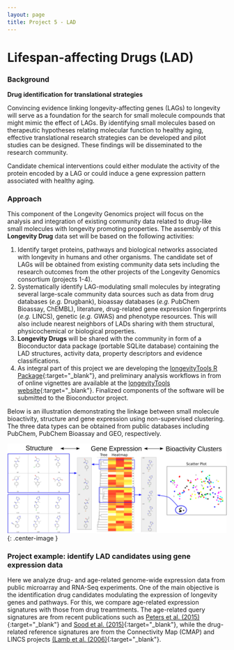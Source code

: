 ```yaml
---
layout: page
title: Project 5 - LAD
---
```


# Lifespan-affecting Drugs (LAD)

### Background

**Drug identification for translational strategies**

Convincing evidence linking longevity-affecting genes (LAGs) to longevity will serve as a foundation for the search for small molecule compounds that might mimic the effect of LAGs. By identifying small molecules based on therapeutic hypotheses relating molecular function to healthy aging, effective translational research strategies can be developed and pilot studies can be designed. These findings will be disseminated to the research community.

Candidate chemical interventions could either modulate the activity of the protein encoded by a LAG or could induce a gene expression pattern associated with healthy aging. 

### Approach

This component of the Longevity Genomics project will focus on the analysis and integration of existing community data related to drug-like small molecules with longevity promoting properties. The assembly of this **Longevity Drug** data set will be based on the following activities:

1. Identify target proteins, pathways and biological networks associated with longevity in humans and other organisms. The candidate set of LAGs will be obtained from existing community data sets including the research outcomes from the other projects of the Longevity Genomics consortium (projects 1-4).
2. Systematically identify LAG-modulating small molecules by integrating several large-scale community data sources such as data from drug databases (_e.g._ Drugbank), bioassay databases (_e.g._ PubChem Bioassay, ChEMBL), literature, drug-related gene expression fingerprints (_e.g._ LINCS), genetic (_e.g._ GWAS) and phenotype resources. This will also include nearest neighbors of LADs sharing with them structural, physicochemical or biological properties. 
3. **Longevity Drugs** will be shared with the community in form of a Bioconductor data package (portable SQLite database) containing the LAD structures, activity data, property descriptors and evidence classifications.  
4. As integral part of this project we are developing the [longevityTools R Package](https://github.com/tgirke/longevityTools){:target="_blank"}, and preliminary analysis workflows in from of online vignettes are available at the [longevityTools website](http://girke.bioinformatics.ucr.edu/longevityTools/mydoc/home.html){:target="_blank"}. Finalized components of the software will be submitted to the Bioconductor project.

Below is an illustration demonstrating the linkage between small molecule bioactivity, structure and gene expression using non-supervised clustering. The three data types can be obtained from public databases including PubChem, PubChem Bioassay and GEO, respectively. 

![Cluster Image](/public/images/cluster_image.svg){: .center-image }


### Project example: identify LAD candidates using gene expression data

Here we analyze drug- and age-related genome-wide expression data from public microarray and RNA-Seq experiments. One of the main objective is the identification drug candidates modulating the expression of longevity genes and pathways. For this, we compare age-related expression signatures with those from drug treamtments. The age-related query signatures are from recent publications such as [Peters et al. (2015)](http://www.ncbi.nlm.nih.gov/pubmed/26490707){:target="_blank"} and  [Sood et al. (2015)](http://www.ncbi.nlm.nih.gov/pubmed/26343147){:target="_blank"}, while the drug-related reference signatures are from the Connectivity Map (CMAP) and LINCS projects [(Lamb et al. (2006)](http://www.ncbi.nlm.nih.gov/pubmed/17008526){:target="_blank"}.







